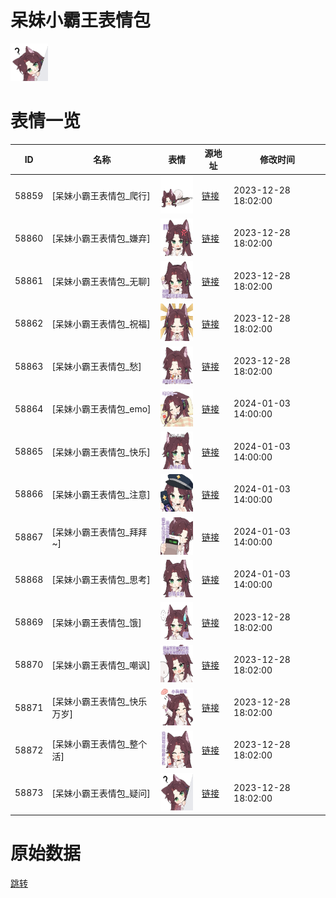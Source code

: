 # 呆妹小霸王表情包

<img src="./cover.png" height="60" alt="cover" />

# 表情一览

|ID|名称|表情|源地址|修改时间|
|----|----|----|----|----|
|58859|[呆妹小霸王表情包_爬行]|<img src="./pic/058859_%5B呆妹小霸王表情包_爬行%5D.png" height="60" alt="爬行"/>|[链接](https://i0.hdslb.com/bfs/garb/a45219da8e2af9d43834259dc6a26e956e7164d2.png)|2023-12-28 18:02:00|
|58860|[呆妹小霸王表情包_嫌弃]|<img src="./pic/058860_%5B呆妹小霸王表情包_嫌弃%5D.png" height="60" alt="嫌弃"/>|[链接](https://i0.hdslb.com/bfs/garb/61432fc332b45d6c867d4287f6db506300da50db.png)|2023-12-28 18:02:00|
|58861|[呆妹小霸王表情包_无聊]|<img src="./pic/058861_%5B呆妹小霸王表情包_无聊%5D.png" height="60" alt="无聊"/>|[链接](https://i0.hdslb.com/bfs/garb/13a09735b16ec13950871644eaf012b72a335dcc.png)|2023-12-28 18:02:00|
|58862|[呆妹小霸王表情包_祝福]|<img src="./pic/058862_%5B呆妹小霸王表情包_祝福%5D.png" height="60" alt="祝福"/>|[链接](https://i0.hdslb.com/bfs/garb/2ffd2feaa221528cef755f0c03e39aa797ad7f98.png)|2023-12-28 18:02:00|
|58863|[呆妹小霸王表情包_愁]|<img src="./pic/058863_%5B呆妹小霸王表情包_愁%5D.png" height="60" alt="愁"/>|[链接](https://i0.hdslb.com/bfs/garb/e18caf95093d075c5c166b28d4abd82a52bcc825.png)|2023-12-28 18:02:00|
|58864|[呆妹小霸王表情包_emo]|<img src="./pic/058864_%5B呆妹小霸王表情包_emo%5D.png" height="60" alt="emo"/>|[链接](https://i0.hdslb.com/bfs/garb/c2efb6d9681c12da8b29da7ffc522b666f157d38.png)|2024-01-03 14:00:00|
|58865|[呆妹小霸王表情包_快乐]|<img src="./pic/058865_%5B呆妹小霸王表情包_快乐%5D.png" height="60" alt="快乐"/>|[链接](https://i0.hdslb.com/bfs/garb/5aee68b7e8434a194c2425e044ba04a63185cd55.png)|2024-01-03 14:00:00|
|58866|[呆妹小霸王表情包_注意]|<img src="./pic/058866_%5B呆妹小霸王表情包_注意%5D.png" height="60" alt="注意"/>|[链接](https://i0.hdslb.com/bfs/garb/915295d6bf0a982cfbe3c1cb95158a28987ea3a4.png)|2024-01-03 14:00:00|
|58867|[呆妹小霸王表情包_拜拜~]|<img src="./pic/058867_%5B呆妹小霸王表情包_拜拜~%5D.png" height="60" alt="拜拜~"/>|[链接](https://i0.hdslb.com/bfs/garb/8f39ae50dcd6dddeea265f49cdf4c5ea9326d90c.png)|2024-01-03 14:00:00|
|58868|[呆妹小霸王表情包_思考]|<img src="./pic/058868_%5B呆妹小霸王表情包_思考%5D.png" height="60" alt="思考"/>|[链接](https://i0.hdslb.com/bfs/garb/1c9ceebc1e6a86de11a0049fb546fee348943905.png)|2024-01-03 14:00:00|
|58869|[呆妹小霸王表情包_饿]|<img src="./pic/058869_%5B呆妹小霸王表情包_饿%5D.png" height="60" alt="饿"/>|[链接](https://i0.hdslb.com/bfs/garb/f9fe71398dcbdc57d98ef75a2421e0a6de097878.png)|2023-12-28 18:02:00|
|58870|[呆妹小霸王表情包_嘲讽]|<img src="./pic/058870_%5B呆妹小霸王表情包_嘲讽%5D.png" height="60" alt="嘲讽"/>|[链接](https://i0.hdslb.com/bfs/garb/6862d6813a09cc97e283a4b6c3b9fe110399ea33.png)|2023-12-28 18:02:00|
|58871|[呆妹小霸王表情包_快乐万岁]|<img src="./pic/058871_%5B呆妹小霸王表情包_快乐万岁%5D.png" height="60" alt="快乐万岁"/>|[链接](https://i0.hdslb.com/bfs/garb/df7be010bf67079d225c2f5a69d085c041264313.png)|2023-12-28 18:02:00|
|58872|[呆妹小霸王表情包_整个活]|<img src="./pic/058872_%5B呆妹小霸王表情包_整个活%5D.png" height="60" alt="整个活"/>|[链接](https://i0.hdslb.com/bfs/garb/be424bc405fc9b0374b0f3c4f1a72c7ddd3862fa.png)|2023-12-28 18:02:00|
|58873|[呆妹小霸王表情包_疑问]|<img src="./pic/058873_%5B呆妹小霸王表情包_疑问%5D.png" height="60" alt="疑问"/>|[链接](https://i0.hdslb.com/bfs/garb/95d804ca677878b7482cb32f2cbe87a58d84b52e.png)|2023-12-28 18:02:00|

# 原始数据

[跳转](./raw.json)

